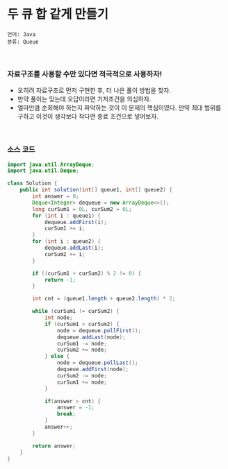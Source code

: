 # 두 큐 합 같게 만들기

    언어: Java
    분류: Queue

<br>

### 자료구조를 사용할 수만 있다면 적극적으로 사용하자!

+ 오히려 자료구조로 먼저 구현한 후, 더 나은 풀이 방법을 찾자.
+ 만약 풀이는 맞는데 오답이라면 기저조건을 의심하자.
+ 얼마만큼 순회해야 하는지 파악하는 것이 이 문제의 핵심이였다. 만약 최대 범위를 구하고 이것이 생각보다 작다면 종료 조건으로 넣어보자. 

<br>

### 소스 코드
```java
import java.util.ArrayDeque;
import java.util.Deque;

class Solution {
    public int solution(int[] queue1, int[] queue2) {
        int answer = 0;
        Deque<Integer> dequeue = new ArrayDeque<>();
        long curSum1 = 0L, curSum2 = 0L;
        for (int i : queue1) {
            dequeue.addFirst(i);
            curSum1 += i;
        }
        for (int i : queue2) {
            dequeue.addLast(i);
            curSum2 += i;
        }

        if ((curSum1 + curSum2) % 2 != 0) {
            return -1;
        }

        int cnt = (queue1.length + queue2.length) * 2;

        while (curSum1 != curSum2) {
            int node;
            if (curSum1 > curSum2) {
                node = dequeue.pollFirst();
                dequeue.addLast(node);
                curSum1 -= node;
                curSum2 += node;
            } else {
                node = dequeue.pollLast();
                dequeue.addFirst(node);
                curSum2 -= node;
                curSum1 += node;
            }

            if(answer > cnt) {
                answer = -1;
                break;
            }
            answer++;
        }

        return answer;
    }
}
```